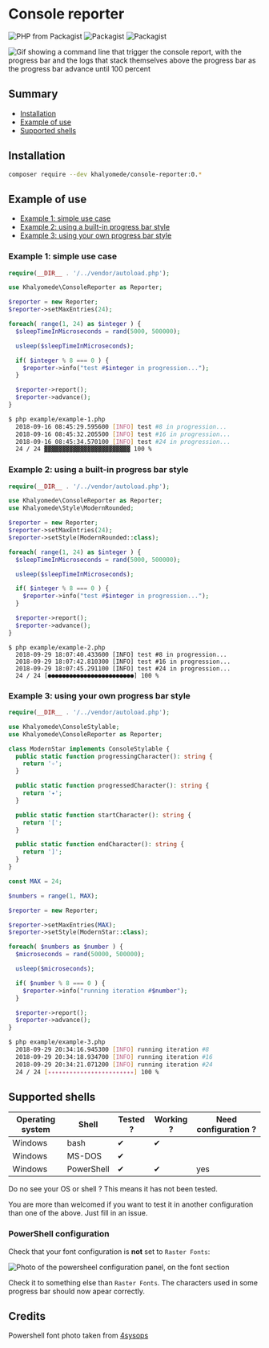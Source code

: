 # Console reporter


![PHP from Packagist](https://img.shields.io/packagist/php-v/khalyomede/console-reporter.svg)
![Packagist](https://img.shields.io/packagist/v/khalyomede/console-reporter.svg)
![Packagist](https://img.shields.io/packagist/l/khalyomede/console-reporter.svg)

![Gif showing a command line that trigger the console report, with the progress bar and the logs that stack themselves above the progress bar as the progress bar advance until 100 percent](https://image.ibb.co/n63Fuz/landing_gif_2_khalyomede_console_reporter.gif)

## Summary

- [Installation](#installation)
- [Example of use](#example-of-use)
- [Supported shells](#supported-shells)

## Installation

```bash
composer require --dev khalyomede/console-reporter:0.*
```

## Example of use

- [Example 1: simple use case](#example-1-simple-use-case)
- [Example 2: using a built-in progress bar style](#example-2-using-a-built-in-progress-bar-style)
- [Example 3: using your own progress bar style](#example-3-using-your-own-progress-bar-style)

### Example 1: simple use case

```php
require(__DIR__ . '/../vendor/autoload.php');

use Khalyomede\ConsoleReporter as Reporter;

$reporter = new Reporter;
$reporter->setMaxEntries(24);

foreach( range(1, 24) as $integer ) {
  $sleepTimeInMicroseconds = rand(5000, 500000);

  usleep($sleepTimeInMicroseconds);

  if( $integer % 8 === 0 ) {
    $reporter->info("test #$integer in progression...");
  }

  $reporter->report();
  $reporter->advance();
}
```

```bash
$ php example/example-1.php
  2018-09-16 08:45:29.595600 [INFO] test #8 in progression...
  2018-09-16 08:45:32.205500 [INFO] test #16 in progression...
  2018-09-16 08:45:34.570100 [INFO] test #24 in progression...
  24 / 24 ▓▓▓▓▓▓▓▓▓▓▓▓▓▓▓▓▓▓▓▓▓▓▓▓ 100 %
```

### Example 2: using a built-in progress bar style

```php
require(__DIR__ . '/../vendor/autoload.php');

use Khalyomede\ConsoleReporter as Reporter;
use Khalyomede\Style\ModernRounded;

$reporter = new Reporter;
$reporter->setMaxEntries(24);
$reporter->setStyle(ModernRounded::class);

foreach( range(1, 24) as $integer ) {
  $sleepTimeInMicroseconds = rand(5000, 500000);

  usleep($sleepTimeInMicroseconds);

  if( $integer % 8 === 0 ) {
    $reporter->info("test #$integer in progression...");
  }

  $reporter->report();
  $reporter->advance();
}
```

```
$ php example/example-2.php
  2018-09-29 18:07:40.433600 [INFO] test #8 in progression...
  2018-09-29 18:07:42.810300 [INFO] test #16 in progression...
  2018-09-29 18:07:45.291100 [INFO] test #24 in progression...
  24 / 24 [●●●●●●●●●●●●●●●●●●●●●●●●] 100 %
```

### Example 3: using your own progress bar style

```php
require(__DIR__ . '/../vendor/autoload.php');

use Khalyomede\ConsoleStylable;
use Khalyomede\ConsoleReporter as Reporter;

class ModernStar implements ConsoleStylable {
  public static function progressingCharacter(): string {
    return '✧';
  }

  public static function progressedCharacter(): string {
    return '✦';
  }

  public static function startCharacter(): string {
    return '[';
  }

  public static function endCharacter(): string {
    return ']';
  }
}

const MAX = 24;

$numbers = range(1, MAX);

$reporter = new Reporter;

$reporter->setMaxEntries(MAX);
$reporter->setStyle(ModernStar::class);

foreach( $numbers as $number ) {
  $microseconds = rand(50000, 500000);

  usleep($microseconds);

  if( $number % 8 === 0 ) {
    $reporter->info("running iteration #$number");
  }

  $reporter->report();
  $reporter->advance();
}
```

```bash
$ php example/example-3.php
  2018-09-29 20:34:16.945300 [INFO] running iteration #8
  2018-09-29 20:34:18.934700 [INFO] running iteration #16
  2018-09-29 20:34:21.071200 [INFO] running iteration #24
  24 / 24 [✦✦✦✦✦✦✦✦✦✦✦✦✦✦✦✦✦✦✦✦✦✦✦✦] 100 %
```

## Supported shells

| Operating system | Shell      | Tested ? | Working ? | Need configuration ? |
|------------------|------------|----------|-----------|----------------------|
| Windows          | bash       | ✔        | ✔         |                      |
| Windows          | MS-DOS     | ✔        |           |                      |
| Windows          | PowerShell | ✔        | ✔         | yes                  |

Do no see your OS or shell ? This means it has not been tested. 

You are more than welcomed if you want to test it in another configuration than one of the above. Just fill in an issue.

### PowerShell configuration

Check that your font configuration is **not** set to `Raster Fonts`:

![Photo of the powersheel configuration panel, on the font section](https://image.ibb.co/b79c7K/Power_Shell_Properties_Font_size_thumb.png)

Check it to something else than `Raster Fonts`. The characters used in some progress bar should now apear correctly.

## Credits

Powershell font photo taken from [4sysops](https://4sysops.com/archives/change-powershell-console-font-size-with-cmdlet/)
